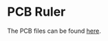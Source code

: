 # PCB Ruler
The PCB files can be found [here](https://github.com/CooperUnion/PCB-Lab/tree/main/PCBRuler).  